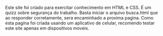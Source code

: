 Este site foi criado para exercitar conhecimento em HTML e CSS. É um quizz sobre segurança do trabalho. Basta iniciar o arquivo busca.html que ao responder corretamente, sera encaminhado a proxima pagina. Como esta pagina foi criada usando um aplicativo de celular, recomendo testar este site apenas em dispositivos moveis.
